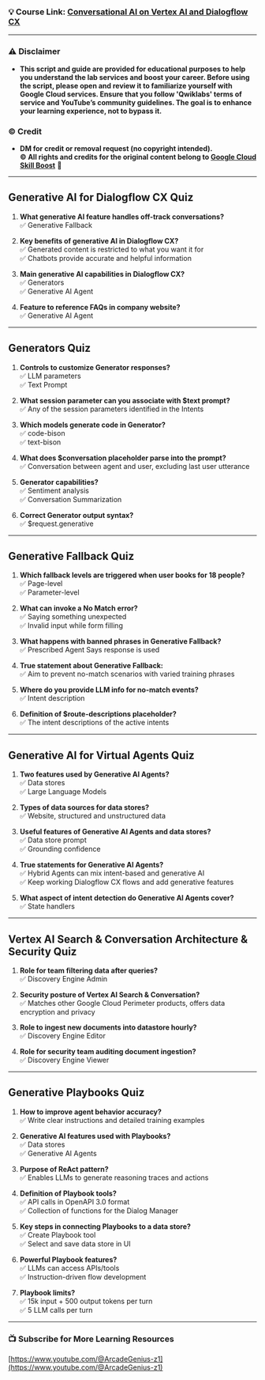 ### 💡 Course Link: [Conversational AI on Vertex AI and Dialogflow CX](https://www.cloudskillsboost.google/course_templates/892)

---

### ⚠️ Disclaimer
- **This script and guide are provided for educational purposes to help you understand the lab services and boost your career. Before using the script, please open and review it to familiarize yourself with Google Cloud services. Ensure that you follow 'Qwiklabs' terms of service and YouTube’s community guidelines. The goal is to enhance your learning experience, not to bypass it.**

### © Credit
- **DM for credit or removal request (no copyright intended).  
© All rights and credits for the original content belong to [Google Cloud Skill Boost](https://www.cloudskillsboost.google/)** 🙏

---

## **Generative AI for Dialogflow CX Quiz**

1. **What generative AI feature handles off-track conversations?**  
   ✅ Generative Fallback

2. **Key benefits of generative AI in Dialogflow CX?**  
   ✅ Generated content is restricted to what you want it for  
   ✅ Chatbots provide accurate and helpful information

3. **Main generative AI capabilities in Dialogflow CX?**  
   ✅ Generators  
   ✅ Generative AI Agent

4. **Feature to reference FAQs in company website?**  
   ✅ Generative AI Agent

---

## **Generators Quiz**

1. **Controls to customize Generator responses?**  
   ✅ LLM parameters  
   ✅ Text Prompt

2. **What session parameter can you associate with $text prompt?**  
   ✅ Any of the session parameters identified in the Intents

3. **Which models generate code in Generator?**  
   ✅ code-bison  
   ✅ text-bison

4. **What does $conversation placeholder parse into the prompt?**  
   ✅ Conversation between agent and user, excluding last user utterance

5. **Generator capabilities?**  
   ✅ Sentiment analysis  
   ✅ Conversation Summarization

6. **Correct Generator output syntax?**  
   ✅ $request.generative

---

## **Generative Fallback Quiz**

1. **Which fallback levels are triggered when user books for 18 people?**  
   ✅ Page-level  
   ✅ Parameter-level

2. **What can invoke a No Match error?**  
   ✅ Saying something unexpected  
   ✅ Invalid input while form filling

3. **What happens with banned phrases in Generative Fallback?**  
   ✅ Prescribed Agent Says response is used

4. **True statement about Generative Fallback:**  
   ✅ Aim to prevent no-match scenarios with varied training phrases

5. **Where do you provide LLM info for no-match events?**  
   ✅ Intent description

6. **Definition of $route-descriptions placeholder?**  
   ✅ The intent descriptions of the active intents

---

## **Generative AI for Virtual Agents Quiz**

1. **Two features used by Generative AI Agents?**  
   ✅ Data stores  
   ✅ Large Language Models

2. **Types of data sources for data stores?**  
   ✅ Website, structured and unstructured data

3. **Useful features of Generative AI Agents and data stores?**  
   ✅ Data store prompt  
   ✅ Grounding confidence

4. **True statements for Generative AI Agents?**  
   ✅ Hybrid Agents can mix intent-based and generative AI  
   ✅ Keep working Dialogflow CX flows and add generative features

5. **What aspect of intent detection do Generative AI Agents cover?**  
   ✅ State handlers

---

## **Vertex AI Search & Conversation Architecture & Security Quiz**

1. **Role for team filtering data after queries?**  
   ✅ Discovery Engine Admin

2. **Security posture of Vertex AI Search & Conversation?**  
   ✅ Matches other Google Cloud Perimeter products, offers data encryption and privacy

3. **Role to ingest new documents into datastore hourly?**  
   ✅ Discovery Engine Editor

4. **Role for security team auditing document ingestion?**  
   ✅ Discovery Engine Viewer

---

## **Generative Playbooks Quiz**

1. **How to improve agent behavior accuracy?**  
   ✅ Write clear instructions and detailed training examples

2. **Generative AI features used with Playbooks?**  
   ✅ Data stores  
   ✅ Generative AI Agents

3. **Purpose of ReAct pattern?**  
   ✅ Enables LLMs to generate reasoning traces and actions

4. **Definition of Playbook tools?**  
   ✅ API calls in OpenAPI 3.0 format  
   ✅ Collection of functions for the Dialog Manager

5. **Key steps in connecting Playbooks to a data store?**  
   ✅ Create Playbook tool  
   ✅ Select and save data store in UI

6. **Powerful Playbook features?**  
   ✅ LLMs can access APIs/tools  
   ✅ Instruction-driven flow development

7. **Playbook limits?**  
   ✅ 15k input + 500 output tokens per turn  
   ✅ 5 LLM calls per turn

---

### 📺 Subscribe for More Learning Resources  
[https://www.youtube.com/@ArcadeGenius-z1](https://www.youtube.com/@ArcadeGenius-z1)
